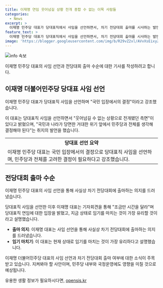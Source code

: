 ```yaml
---
title: 이재명 연임 웃어넘길 상황 전개 종합 수 없는 이목 사람들
categories:
  - News
excerpt: >
  이재명 민주당 대표가 당대표직에서 사임을 선언하면서, 차기 전당대회 출마를 시사하는 발언을 했다. 국민의 입장을 우선하며 개인적인 입장을 고려해 결정할 것을 강조했으며, 당은 박찬대 원내대표가 직무대행 체제로 전환된다고 밝혔다. 현재까지의 상황을 웃어넘길 수 없는 것으로 판단하며 국민을 바라보면서 결정을 내리겠다는 의지를 피력했다. 
feature_text: >
  이재명 민주당 대표가 당대표직에서 사임을 선언하면서, 차기 전당대회 출마를 시사하는 발언을 했다. 국민의 입장을 우선하며 개인적인 입장을 고려해 결정할 것을 강조했으며, 당은 박찬대 원내대표가 직무대행 체제로 전환된다고 밝혔다. 현재까지의 상황을 웃어넘길 수 없는 것으로 판단하며 국민을 바라보면서 결정을 내리겠다는 의지를 피력했다. 
image: 'https://blogger.googleusercontent.com/img/b/R29vZ2xl/AVvXsEixyZcFfHzMRdzZMjFBmAUKJYCLCGyLL1o632UiGVXcaFdKo_bkvkuCioo0uUKlGfBVcT3P84aROyZIXSBEx3Aw5nCQ3pTgDom1WDC4m8eifvWiAmWEEVb4x6G_l8C0QH225ldMjyaFvpxGEBGNO37VmDTDMHGhJPq73UglMfDca1-0aw/s1600/blogspot.png'
---
```


<p><img src="https://blogger.googleusercontent.com/img/b/R29vZ2xl/AVvXsEixyZcFfHzMRdzZMjFBmAUKJYCLCGyLL1o632UiGVXcaFdKo_bkvkuCioo0uUKlGfBVcT3P84aROyZIXSBEx3Aw5nCQ3pTgDom1WDC4m8eifvWiAmWEEVb4x6G_l8C0QH225ldMjyaFvpxGEBGNO37VmDTDMHGhJPq73UglMfDca1-0aw/s1600/blogspot.png" alt="info 속보" /></p>

<p>이재명 민주당 대표의 사임 선언과 전당대회 출마 수순에 대한 기사를 작성하려고 합니다.</p>

<h2 data-ke-size="size26">이재명 더불어민주당 당대표 사임 선언</h2>

<p>이재명 민주당 대표가 당대표직 사임을 선언하며 "국민 입장에서의 결정"이라고 강조했습니다. </p>

<p data-ke-size="size16">이 대표는 당대표직 사임을 선언하면서 "웃어넘길 수 없는 상황으로 전개됐던 측면"이 있다고 밝혔으며, "국민과 나라가 당면한 거대한 위기 앞에서 민주당과 전체를 생각해 결정해야 된다"는 취지의 발언을 했습니다.</p>

<table>
  <tr>
    <td style="text-align: center; height: 17px;"><b>당대표 선언 요약</b></td>
  </tr>
  <tr>
    <td>이재명 민주당 대표는 국민 입장에서의 결정으로 당대표직 사임을 선언하며, 민주당과 전체를 고려한 결정이 필요하다고 강조했습니다.</td>
  </tr>
</table>

<h2 data-ke-size="size26">전당대회 출마 수순</h2>

<p>이재명 민주당 대표의 사임 선언을 통해 사실상 차기 전당대회에 출마하는 의지를 드러냈습니다.</p>

<p data-ke-size="size16">당대표직 사임을 선언한 이후 이재명 대표는 기자회견을 통해 "조금만 시간을 달라"며 당대표직 연임에 대한 입장을 밝혔고, 지금 상태로 임기를 마치는 것이 가장 유리할 것이라고 설명했습니다.</p>

<ul>
  <li><b>출마 의지</b>: 이재명 대표는 사임 선언을 통해 사실상 차기 전당대회에 출마하는 의지를 드러냈습니다.</li>
  <li><b>임기 마치기</b>: 이 대표는 현재 상태로 임기를 마치는 것이 가장 유리하다고 설명했습니다.</li>
</ul>

<p>이재명 더불어민주당 대표의 사임 선언과 차기 전당대회 출마 여부에 대한 소식이 주목받고 있습니다. 지켜봐야 할 사안이며, 민주당 내부와 국정운영에도 영향을 미칠 것으로 예상됩니다.</p>
유용한 생활 정보가 필요하시다면, <a href="https://opensis.kr" rel="dofollow">opensis.kr</a>


